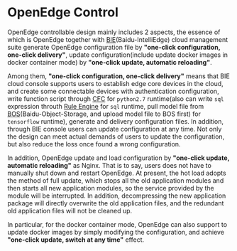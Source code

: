 # OpenEdge Control

OpenEdge controllable design mainly includes 2 aspects, the essence of which is OpenEdge together with [BIE](https://cloud.baidu.com/product/bie.html)(Baidu-IntelliEdge) cloud management suite generate OpenEdge configuration file by **"one-click configuration, one-click delivery"**, update configuration(include update docker images in docker container mode) by **"one-click update, automatic reloading"**.

Among them, **"one-click configuration, one-click delivery"** means that BIE cloud console supports users to establish edge core devices in the cloud, and create some connectable devices with authentication configuration, write function script through [CFC](https://cloud.baidu.com/product/cfc.html) for `python2.7` runtime(also can write `sql` expression throuth [Rule Engine](https://cloud.baidu.com/product/re.html) for `sql` runtime, pull model file from [BOS](https://cloud.baidu.com/product/bos.html)(Baidu-Object-Storage, and upload model file to BOS first) for `tensorflow` runtime), generate and delivery configuration files. In addition, through BIE console users can update configuration at any time. Not only the design can meet actual demands of users to update the configuration, but also  reduce the loss once found a wrong configuration.

In addition, OpenEdge update and load configuration by **"one-click update, automatic reloading"** as Nginx. That is to say, users does not have to manually shut down and restart OpenEdge. At present, the hot load adopts the method of full update, which stops all the old application modules and then starts all new application modules, so the service provided by the module will be interrupted. In addition, decompressing the new application package will directly overwrite the old application files, and the redundant old application files will not be cleaned up.

In particular, for the docker container mode, OpenEdge can also support to update docker images by simply modifying the configuration, and achieve **"one-click update, switch at any time"** effect.